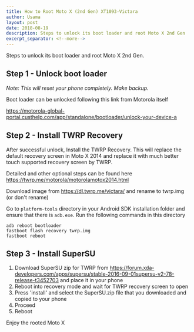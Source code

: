 ```yaml
---
title: How to Root Moto X (2nd Gen) XT1093-Victara
author: Usama
layout: post
date: 2018-08-19
description: Steps to unlock its boot loader and root Moto X 2nd Gen
excerpt_separator: <!--more-->
---
```


Steps to unlock its boot loader and root Moto X 2nd Gen.

<!--more-->

## Step 1 - Unlock boot loader

*Note: This will reset your phone completely. Make backup.*

Boot loader can be unlocked following this link from Motorola itself

https://motorola-global-portal.custhelp.com/app/standalone/bootloader/unlock-your-device-a


## Step 2 - Install TWRP Recovery

After successful unlock, Install the TWRP Recovery. This will replace the default recovery screen in Moto X 2014 and replace it with much better touch supported recovery screen by TWRP.

Detailed and other optional steps can be found here https://twrp.me/motorola/motorolamotox2014.html

Download image from https://dl.twrp.me/victara/ and rename to twrp.img (or don't rename)

Go to `platform-tools` directory in your Android SDK installation folder and ensure that there is `adb.exe`. Run the following commands in this directory

```
adb reboot bootloader
fastboot flash recovery twrp.img
fastboot reboot
```

## Step 3 - Install SuperSU

1. Download SuperSU zip for TWRP from https://forum.xda-developers.com/apps/supersu/stable-2016-09-01supersu-v2-78-release-t3452703
and place it in your phone
2. Reboot into recovery mode and wait for TWRP recovery screen to open
3. Press 'install' and select the SuperSU.zip file that you downloaded and copied to your phone
4. Proceed
5. Reboot

Enjoy the rooted Moto X
